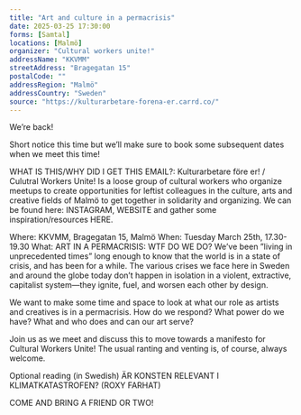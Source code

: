 ```yaml
---
title: "Art and culture in a permacrisis"
date: 2025-03-25 17:30:00
forms: [Samtal]
locations: [Malmö]
organizer: "Cultural workers unite!"
addressName: "KKVMM"
streetAddress: "Bragegatan 15"
postalCode: ""
addressRegion: "Malmö"
addressCountry: "Sweden"
source: "https://kulturarbetare-forena-er.carrd.co/"
---
```

We’re back! 

Short notice this time but we’ll make sure to book some subsequent dates when we meet this time!

WHAT IS THIS/WHY DID I GET THIS EMAIL?: Kulturarbetare före er! / Culutral Workers Unite! Is a loose group of cultural workers who organize meetups to create opportunities for leftist colleagues in the culture, arts and creative fields of Malmö to get together in solidarity and organizing. We can be found here: INSTAGRAM, WEBSITE and gather some inspiration/resources HERE. 

Where: KKVMM, Bragegatan 15, Malmö
When: Tuesday March 25th, 17.30-19.30
What: ART IN A PERMACRISIS: WTF DO WE DO?
We’ve been ”living in unprecedented times” long enough to know that the world is in a state of crisis, and has been for a while. The various crises we face here in Sweden and around the globe today don’t happen in isolation in a violent, extractive, capitalist system—they ignite, fuel, and worsen each other by design. 

We want to make some time and space to look at what our role as artists and creatives is in a permacrisis. How do we respond? What power do we have? What and who does and can our art serve?

Join us as we meet and discuss this to move towards a manifesto for Cultural Workers Unite! The usual ranting and venting is, of course, always welcome. 

Optional reading (in Swedish) ÄR KONSTEN RELEVANT I KLIMATKATASTROFEN? (ROXY FARHAT)

COME AND BRING A FRIEND OR TWO!